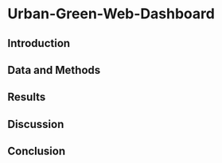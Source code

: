 # Urban-Green-Web-Dashboard
## Introduction
## Data and Methods
## Results
## Discussion
## Conclusion